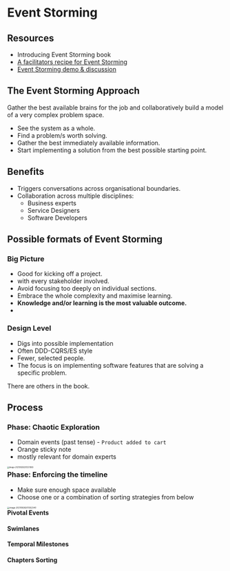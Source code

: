 # Event Storming

## Resources

- Introducing Event Storming book
- [A facilitators recipe for Event Storming](https://medium.com/@springdo/a-facilitators-recipe-for-event-storming-941dcb38db0d)
- [Event Storming demo & discussion](https://www.youtube.com/watch?v=xIB_VQVVWKk)

## The Event Storming Approach

Gather the best available brains for the job and collaboratively build a model of a very complex problem space.

- See the system as a whole.
- Find a problem/s worth solving.
- Gather the best immediately available information.
- Start implementing a solution from the best possible starting point.

## Benefits

- Triggers conversations across organisational boundaries.
- Collaboration across multiple disciplines:
  - Business experts
  - Service Designers
  - Software Developers

## Possible formats of Event Storming

### Big Picture

- Good for kicking off a project.
- with every stakeholder involved.
- Avoid focusing too deeply on individual sections.
- Embrace the whole complexity and maximise learning.
- **Knowledge and/or learning is the most valuable outcome.**
- 

### Design Level

- Digs into possible implementation
- Often DDD-CQRS/ES style
- Fewer, selected people.
- The focus is on implementing software features that are solving a specific problem.

There are others in the book.

## Process

### Phase: Chaotic Exploration

- Domain events (past tense) - `Product added to cart`
- Orange sticky note
- mostly relevant for domain experts

<img src="/Users/chrispaynter/Library/Application Support/typora-user-images/image-20210928201257680.png" alt="image-20210928201257680" style="zoom:30%; float:left;" />

### Phase: Enforcing the timeline

- Make sure enough space available
- Choose one or a combination of sorting strategies from below

<img src="/Users/chrispaynter/Library/Application Support/typora-user-images/image-20210928201352340.png" alt="image-20210928201352340" style="zoom:33%; float:left;" />

#### Pivotal Events

#### Swimlanes

#### Temporal Milestones

#### Chapters Sorting

